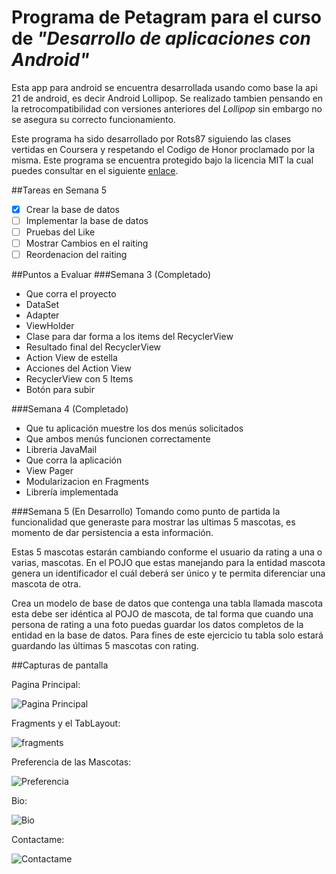 # Programa de Petagram para el curso de *"Desarrollo de aplicaciones con Android"*


Esta app para android se encuentra desarrollada usando como base la api 21 de android, es decir Android Lollipop. Se realizado tambien pensando en la retrocompatibilidad con versiones anteriores del *Lollipop* sin embargo no se asegura su correcto funcionamiento.

Este programa ha sido desarrollado por Rots87 siguiendo las clases vertidas en Coursera y respetando el Codigo de Honor proclamado por la misma. Este programa se encuentra protegido bajo la licencia MIT la cual puedes consultar en el siguiente [enlace](https://opensource.org/licenses/MIT "Licencia MIT").

##Tareas en Semana 5
- [x] Crear la base de datos
- [ ] Implementar la base de datos
- [ ] Pruebas del Like
- [ ] Mostrar Cambios en el raiting
- [ ] Reordenacion del raiting

##Puntos a Evaluar
###Semana 3 (Completado)
* Que corra el proyecto
* DataSet
* Adapter
* ViewHolder
* Clase para dar forma a los items del RecyclerView
* Resultado final del RecyclerView
* Action View de estella
* Acciones del Action View
* RecyclerView con 5 Items
* Botón para subir

###Semana 4 (Completado)
* Que tu aplicación muestre los dos menús solicitados
* Que ambos menús funcionen correctamente
* Libreria JavaMail
* Que corra la aplicación
* View Pager
* Modularizacion en Fragments
* Librería implementada

###Semana 5 (En Desarrollo)
Tomando como punto de partida la funcionalidad que generaste para mostrar las ultimas 5 mascotas, es momento de dar persistencia a esta información.

Estas 5 mascotas estarán cambiando conforme el usuario da rating a una o varias, mascotas. En el POJO que estas manejando para la entidad mascota genera un identificador el cuál deberá ser único y te permita diferenciar una mascota de otra.

Crea un modelo de base de datos que contenga una tabla llamada mascota esta debe ser idéntica al POJO de mascota, de tal forma que cuando una persona de rating a una foto puedas guardar los datos completos de la entidad en la base de datos. Para fines de este ejercicio tu tabla solo estará guardando las últimas 5 mascotas con rating.

##Capturas de pantalla

Pagina Principal:

![Pagina Principal](/Images/index.png)

Fragments y el TabLayout:

![fragments](/Images/fragments.png)

Preferencia de las Mascotas:

![Preferencia](/Images/raiting.png)

Bio:

![Bio](/Images/Bio.png)

Contactame:

![Contactame](/Images/contactame.png)
